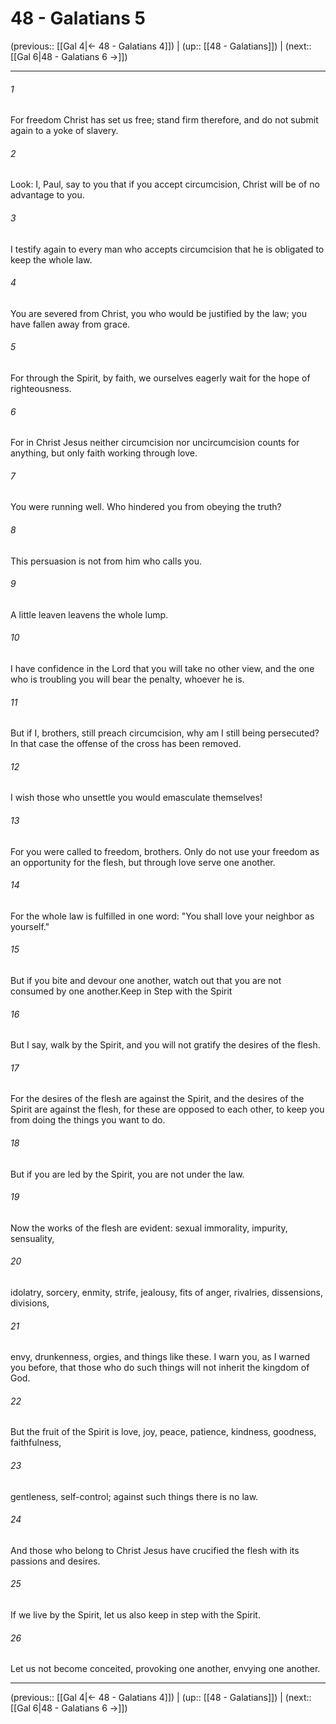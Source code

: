 # 48 - Galatians 5

(previous:: [[Gal 4|← 48 - Galatians 4]]) | (up:: [[48 - Galatians]]) | (next:: [[Gal 6|48 - Galatians 6 →]])

***


###### 1 
For freedom Christ has set us free; stand firm therefore, and do not submit again to a yoke of slavery. 

###### 2 
Look: I, Paul, say to you that if you accept circumcision, Christ will be of no advantage to you. 

###### 3 
I testify again to every man who accepts circumcision that he is obligated to keep the whole law. 

###### 4 
You are severed from Christ, you who would be justified by the law; you have fallen away from grace. 

###### 5 
For through the Spirit, by faith, we ourselves eagerly wait for the hope of righteousness. 

###### 6 
For in Christ Jesus neither circumcision nor uncircumcision counts for anything, but only faith working through love. 

###### 7 
You were running well. Who hindered you from obeying the truth? 

###### 8 
This persuasion is not from him who calls you. 

###### 9 
A little leaven leavens the whole lump. 

###### 10 
I have confidence in the Lord that you will take no other view, and the one who is troubling you will bear the penalty, whoever he is. 

###### 11 
But if I, brothers, still preach circumcision, why am I still being persecuted? In that case the offense of the cross has been removed. 

###### 12 
I wish those who unsettle you would emasculate themselves! 

###### 13 
For you were called to freedom, brothers. Only do not use your freedom as an opportunity for the flesh, but through love serve one another. 

###### 14 
For the whole law is fulfilled in one word: "You shall love your neighbor as yourself." 

###### 15 
But if you bite and devour one another, watch out that you are not consumed by one another.Keep in Step with the Spirit 

###### 16 
But I say, walk by the Spirit, and you will not gratify the desires of the flesh. 

###### 17 
For the desires of the flesh are against the Spirit, and the desires of the Spirit are against the flesh, for these are opposed to each other, to keep you from doing the things you want to do. 

###### 18 
But if you are led by the Spirit, you are not under the law. 

###### 19 
Now the works of the flesh are evident: sexual immorality, impurity, sensuality, 

###### 20 
idolatry, sorcery, enmity, strife, jealousy, fits of anger, rivalries, dissensions, divisions, 

###### 21 
envy, drunkenness, orgies, and things like these. I warn you, as I warned you before, that those who do such things will not inherit the kingdom of God. 

###### 22 
But the fruit of the Spirit is love, joy, peace, patience, kindness, goodness, faithfulness, 

###### 23 
gentleness, self-control; against such things there is no law. 

###### 24 
And those who belong to Christ Jesus have crucified the flesh with its passions and desires. 

###### 25 
If we live by the Spirit, let us also keep in step with the Spirit. 

###### 26 
Let us not become conceited, provoking one another, envying one another.

***

(previous:: [[Gal 4|← 48 - Galatians 4]]) | (up:: [[48 - Galatians]]) | (next:: [[Gal 6|48 - Galatians 6 →]])
